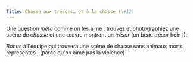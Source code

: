 ```yaml
---
Title: Chasse aux trésors… et à la chasse (\#12)
---
```


Une question *méta* comme on les aime : trouvez et photographiez une scène de *chasse* et une œuvre montrant un *trésor* (un beau trésor hein !).

*Bonus* à l'équipe qui trouvera une scène de chasse sans animaux morts représentés ! (parce qu'on aime pas la violence)
